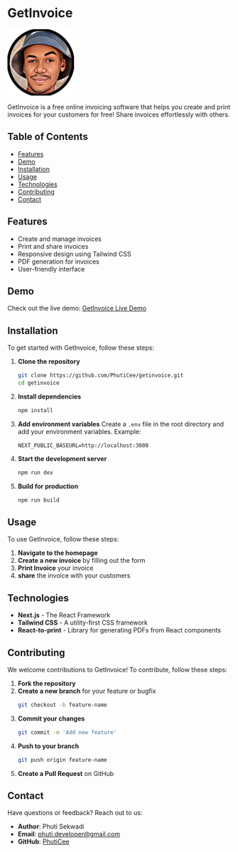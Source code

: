 # GetInvoice

![Logo](https://github.com/PhutiCee/nextjs14-invoice-app/blob/master/public/image/phuti_ico.png)

GetInvoice is a free online invoicing software that helps you create and print invoices for your customers for free! Share invoices effortlessly with others.

## Table of Contents

- [Features](#features)
- [Demo](#demo)
- [Installation](#installation)
- [Usage](#usage)
- [Technologies](#technologies)
- [Contributing](#contributing)
- [Contact](#contact)

## Features

- Create and manage invoices
- Print and share invoices
- Responsive design using Tailwind CSS
- PDF generation for invoices
- User-friendly interface

## Demo

Check out the live demo: [GetInvoice Live Demo](freeinvoice.vercel.app)

## Installation

To get started with GetInvoice, follow these steps:

1. **Clone the repository**
    ```bash
    git clone https://github.com/PhutiCee/getinvoice.git
    cd getinvoice
    ```

2. **Install dependencies**
    ```bash
    npm install
    ```

3. **Add environment variables**
    Create a `.env` file in the root directory and add your environment variables. Example:
    ```
    NEXT_PUBLIC_BASEURL=http://localhost:3000
    ```

4. **Start the development server**
    ```bash
    npm run dev
    ```

5. **Build for production**
    ```bash
    npm run build
    ```

## Usage

To use GetInvoice, follow these steps:

1. **Navigate to the homepage**
2. **Create a new invoice** by filling out the form
3. **Print Invoice** your invoice
4. **share** the invoice with your customers

## Technologies

- **Next.js** - The React Framework
- **Tailwind CSS** - A utility-first CSS framework
- **React-to-print** - Library for generating PDFs from React components

## Contributing

We welcome contributions to GetInvoice! To contribute, follow these steps:

1. **Fork the repository**
2. **Create a new branch** for your feature or bugfix
    ```bash
    git checkout -b feature-name
    ```
3. **Commit your changes**
    ```bash
    git commit -m 'Add new feature'
    ```
4. **Push to your branch**
    ```bash
    git push origin feature-name
    ```
5. **Create a Pull Request** on GitHub

## Contact

Have questions or feedback? Reach out to us:

- **Author**: Phuti Sekwadi
- **Email**: [phuti.developer@gmail.com](mailto:your-email@example.com)
- **GitHub**: [PhutiCee](https://github.com/PhutiCee)

